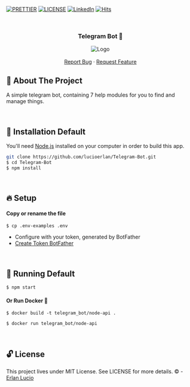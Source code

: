 <!-- PROJECT SHIELDS -->

[![PRETTIER](https://img.shields.io/badge/code_style-prettier-ff69b4.svg?style=flat-square)](https://gitter.im/jlongster/prettie)
[![LICENSE](https://img.shields.io/github/license/arshadkazmi42/awesome-github-init.svg)](https://github.com/arshadkazmi42/awesome-github-init/LICENSE)
[![LinkedIn][linkedin-shield]](https://www.linkedin.com/in/erlanlucio/)
[![Hits](https://hits.seeyoufarm.com/api/count/incr/badge.svg?url=https://github.com/lucioerlan/Telegram-Bot&count_bg=%23E71A18&title_bg=%23555555&icon=dependabot.svg&icon_color=%23E7E7E7&title=views&edge_flat=false)](https://hits.seeyoufarm.com)

<!-- PROJECT -->
<br />
<p align="center">
  <h3 align="center">

Telegram Bot 🎲

  </h3> 
  <p align="center">
    <img src="https://user-images.githubusercontent.com/67064886/106403278-87766300-640c-11eb-81dc-e8324bcd6eb2.gif" alt="Logo" >
    <br />
    <br />
    <a href="https://github.com/lucioerlan/Telegram-Bot/issues">Report Bug</a>
    ·
    <a href="https://github.com/lucioerlan/Telegram-Bot/issues">Request Feature</a>
  </p>
</p>

<!-- ABOUT THE PROJECT -->

## 🤔 About The Project

A simple telegram bot, containing 7 help modules for you to find and manage things.

<br>

<!-- INSTALLATION -->

## 🔨 Installation Default

You'll need [Node.js](https://nodejs.org) installed on your computer in order to build this app.

```bash
git clone https://github.com/lucioerlan/Telegram-Bot.git
$ cd Telegram-Bot
$ npm install
```

<br>

<!-- SETUP -->

## 🔥 Setup

#### Copy or rename the file

```
$ cp .env-examples .env
```

- Configure with your token, generated by BotFather
- [Create Token BotFather](https://www.siteguarding.com/en/how-to-get-telegram-bot-api-token)

<br>

<!-- RUNNING -->

## 🚀 Running Default

```
$ npm start
```

#### Or Run Docker 🐳

```
$ docker build -t telegram_bot/node-api .
```
```
$ docker run telegram_bot/node-api
```

<br>

<!-- LICENSE -->

## 🔓 License

This project lives under MIT License. See LICENSE for more details. © - [Erlan Lucio](https://www.linkedin.com/in/erlanlucio/)

<!-- MARKDOWN LINKS & IMAGES -->
<!-- https://www.markdownguide.org/basic-syntax/#reference-style-links -->

[contributors-shield]: https://img.shields.io/github/contributors/othneildrew/Best-README-Template.svg?style=flat-square
[contributors-url]: https://github.com/othneildrew/Best-README-Template/graphs/contributors
[forks-shield]: https://img.shields.io/github/forks/othneildrew/Best-README-Template.svg?style=flat-square
[forks-url]: https://github.com/othneildrew/Best-README-Template/network/members
[stars-shield]: https://img.shields.io/github/stars/othneildrew/Best-README-Template.svg?style=flat-square
[stars-url]: https://github.com/othneildrew/Best-README-Template/stargazers
[issues-shield]: https://img.shields.io/github/issues/othneildrew/Best-README-Template.svg?style=flat-square
[issues-url]: https://github.com/othneildrew/Best-README-Template/issues
[license-shield]: https://img.shields.io/github/license/othneildrew/Best-README-Template.svg?style=flat-square
[license-url]: https://github.com/othneildrew/Best-README-Template/blob/master/LICENSE.txt
[linkedin-shield]: https://img.shields.io/badge/-LinkedIn-black.svg?style=flat-square&logo=linkedin&colorB=555
[linkedin-url]: https://linkedin.com/in/othneildrew
[product-screenshot]: images/screenshot.png
